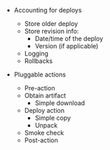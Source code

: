 * Accounting for deploys
  * Store older deploy
  * Store revision info:
    * Date/time of the deploy
    * Version (if applicable)
  * Logging
  * Rollbacks

* Pluggable actions
  * Pre-action
  * Obtain artifact
    * Simple download
  * Deploy action
    * Simple copy
    * Unpack
  * Smoke check
  * Post-action
